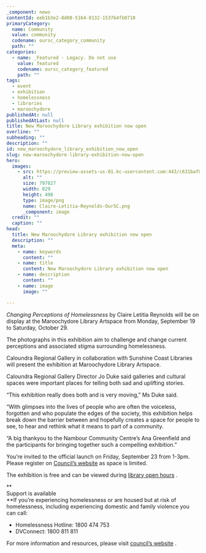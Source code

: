 ```yaml
---
_component: news
contentId: eeb1b3e2-8d08-5164-8132-1537b4fb0710
primaryCategory:
  name: Community
  value: community
  codename: oursc_category_community
  path: ""
categories:
  - name: _Featured - Legacy. Do not use
    value: featured
    codename: oursc_category_featured
    path: ""
tags:
  - event
  - exhibition
  - homelessness
  - libraries
  - maroochydore
publishedAt: null
publishedAtLast: null
title: New Maroochydore Library exhibition now open
overline: ""
subheading: ""
description: ""
id: new_maroochydore_library_exhibition_now_open
slug: new-maroochydore-library-exhibition-now-open
hero:
  images:
    - src: https://preview-assets-us-01.kc-usercontent.com:443/c631baf8-1b46-001f-580c-d0001b68b4a8/36cccdeb-39de-4875-8b49-63167ce8f1ef/Claire-Letitia-Reynolds-OurSC.png
      alt: ""
      size: 797827
      width: 829
      height: 498
      type: image/png
      name: Claire-Letitia-Reynolds-OurSC.png
      _component: image
  credit: ""
  caption: ""
head:
  title: New Maroochydore Library exhibition now open
  description: ""
  meta:
    - name: keywords
      content: ""
    - name: title
      content: New Maroochydore Library exhibition now open
    - name: description
      content: ""
    - name: image
      image: ""

---
```

*Changing Perceptions of Homelessness* by Claire Letitia Reynolds will be on display at the Maroochydore Library Artspace from Monday, September 19 to Saturday, October 29.

The photographs in this exhibition aim to challenge and change current perceptions and associated stigma surrounding homelessness. 

Caloundra Regional Gallery in collaboration with Sunshine Coast Libraries will present the exhibition at Maroochydore Library Artspace.

Caloundra Regional Gallery Director Jo Duke said galleries and cultural spaces were important places for telling both sad and uplifting stories.

“This exhibition really does both and is very moving,” Ms Duke said.

“With glimpses into the lives of people who are often the voiceless, forgotten and who populate the edges of the society, this exhibition helps break down the barrier between and hopefully creates a space for people to see, to hear and rethink what it means to part of a community.

“A big thankyou to the Nambour Community Centre’s Ana Greenfield and the participants for bringing together such a compelling exhibition.”

You’re invited to the official launch on Friday, September 23 from 1-3pm. Please register on [Council’s website](https://sunshinecoast.spydus.com/cgi-bin/spydus.exe/ENQ/WPAC/EVSESENQ?SETLVL=&RNI=5435556)
&#x20;as space is limited.

The exhibition is free and can be viewed during [library open hours](https://library.sunshinecoast.qld.gov.au/Visit/Library-Locations/Maroochydore-Library)
.

\*\*\
Support is available\
\*\*If you’re experiencing homelessness or are housed but at risk of homelessness, including experiencing domestic and family violence you can call:

*   Homelessness Hotline: 1800 474 753
*   DVConnect: 1800 811 811

For more information and resources, please visit [council’s website](https://www.sunshinecoast.qld.gov.au/Living-and-Community/Community-Safety/Homelessness)
.
